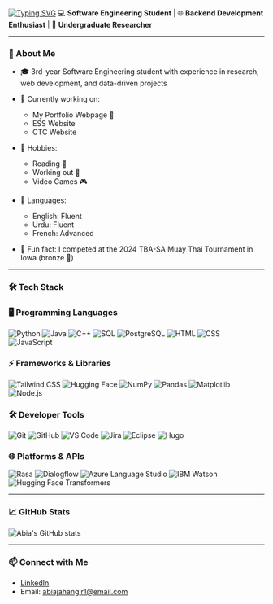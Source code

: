[![Typing SVG](https://readme-typing-svg.demolab.com/?lines=Hey+there!👋;It's+Abia😝)](https://git.io/typing-svg)
💻 **Software Engineering Student** | 🌐 **Backend Development Enthusiast** | 🔬 **Undergraduate Researcher**

---

### 🚀 About Me
- 🎓 3rd-year Software Engineering student with experience in research, web development, and data-driven projects

- 🔭 Currently working on:
    - My Portfolio Webpage 🚧
    - ESS Website
    - CTC Website
    
- 🎯 Hobbies:
  - Reading 📖
  - Working out 💪
  - Video Games 🎮
    
- 👅 Languages:
  - English: Fluent
  - Urdu: Fluent
  - French: Advanced
    
- 🥋 Fun fact: I competed at the 2024 TBA-SA Muay Thai Tournament in Iowa (bronze 🥉)
  
---

### 🛠️ Tech Stack
### 🖥️ Programming Languages
![Python](https://img.shields.io/badge/Python-3776AB?style=for-the-badge&logo=python&logoColor=white)
![Java](https://img.shields.io/badge/Java-007396?style=for-the-badge&logo=java&logoColor=white)
![C++](https://img.shields.io/badge/C++-00599C?style=for-the-badge&logo=c%2B%2B&logoColor=white)
![SQL](https://img.shields.io/badge/SQL-4479A1?style=for-the-badge&logo=mysql&logoColor=white)
![PostgreSQL](https://img.shields.io/badge/PostgreSQL-316192?style=for-the-badge&logo=postgresql&logoColor=white)
![HTML](https://img.shields.io/badge/HTML-E34F26?style=for-the-badge&logo=html5&logoColor=white)
![CSS](https://img.shields.io/badge/CSS-1572B6?style=for-the-badge&logo=css3&logoColor=white)
![JavaScript](https://img.shields.io/badge/JavaScript-F7DF1E?style=for-the-badge&logo=javascript&logoColor=black)

### ⚡ Frameworks & Libraries
![Tailwind CSS](https://img.shields.io/badge/Tailwind_CSS-06B6D4?style=for-the-badge&logo=tailwind-css&logoColor=white)
![Hugging Face](https://img.shields.io/badge/Hugging_Face-F48120?style=for-the-badge&logo=huggingface&logoColor=white)
![NumPy](https://img.shields.io/badge/NumPy-013243?style=for-the-badge&logo=numpy&logoColor=white)
![Pandas](https://img.shields.io/badge/Pandas-150458?style=for-the-badge&logo=pandas&logoColor=white)
![Matplotlib](https://img.shields.io/badge/Matplotlib-11557C?style=for-the-badge&logo=matplotlib&logoColor=white)
![Node.js](https://img.shields.io/badge/Node.js-339933?style=for-the-badge&logo=node.js&logoColor=white)

### 🛠️ Developer Tools
![Git](https://img.shields.io/badge/Git-F05032?style=for-the-badge&logo=git&logoColor=white)
![GitHub](https://img.shields.io/badge/GitHub-181717?style=for-the-badge&logo=github&logoColor=white)
![VS Code](https://img.shields.io/badge/VS_Code-007ACC?style=for-the-badge&logo=visual-studio-code&logoColor=white)
![Jira](https://img.shields.io/badge/Jira-0052CC?style=for-the-badge&logo=jira&logoColor=white)
![Eclipse](https://img.shields.io/badge/Eclipse-2C2255?style=for-the-badge&logo=eclipse&logoColor=white)
![Hugo](https://img.shields.io/badge/Hugo-FF4088?style=for-the-badge&logo=hugo&logoColor=white)

### 🌐 Platforms & APIs
![Rasa](https://img.shields.io/badge/Rasa-FF6F61?style=for-the-badge&logo=rasa&logoColor=white)
![Dialogflow](https://img.shields.io/badge/Dialogflow-FF5722?style=for-the-badge&logo=dialogflow&logoColor=white)
![Azure Language Studio](https://img.shields.io/badge/Azure_Language_Studio-0078D4?style=for-the-badge&logo=microsoftazure&logoColor=white)
![IBM Watson](https://img.shields.io/badge/IBM_Watson-0530AD?style=for-the-badge&logo=ibm&logoColor=white)
![Hugging Face Transformers](https://img.shields.io/badge/Hugging_Face_Transformers-F48120?style=for-the-badge&logo=huggingface&logoColor=white)

---

### 📈 GitHub Stats
![Abia's GitHub stats](https://github-readme-stats.vercel.app/api?username=abia-jahangir&show_icons=true&theme=radical)

---

### 📫 Connect with Me
- [LinkedIn](https://linkedin.com/in/abia-jahangir)  
- Email: abiajahangir1@email.com


<!--
**abia-jahangir/abia-jahangir** is a ✨ _special_ ✨ repository because its `README.md` (this file) appears on your GitHub profile.

Here are some ideas to get you started:

- 🔭 I’m currently working on ...
- 🌱 I’m currently learning ...
- 👯 I’m looking to collaborate on ...
- 🤔 I’m looking for help with ...
- 💬 Ask me about ...
- 📫 How to reach me: ...
- 😄 Pronouns: ...
- ⚡ Fun fact: ...

### 🌱 Currently Learning
- Advanced backend architecture & cloud development
- Applying AI/ML in practical systems

---

- [Portfolio Website](https://your-portfolio.com)  

-->
